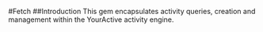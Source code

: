 #Fetch
##Introduction
This gem encapsulates activity queries, creation and management within the YourActive activity engine.